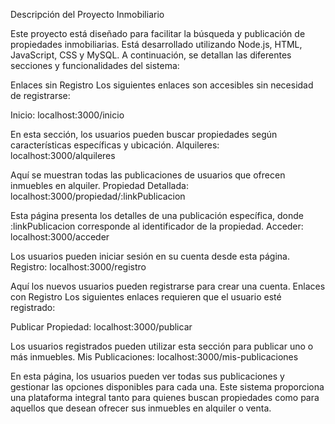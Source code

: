 Descripción del Proyecto Inmobiliario

Este proyecto está diseñado para facilitar la búsqueda y publicación de propiedades inmobiliarias. Está desarrollado utilizando Node.js, HTML, JavaScript, CSS y MySQL. A continuación, se detallan las diferentes secciones y funcionalidades del sistema:

Enlaces sin Registro
Los siguientes enlaces son accesibles sin necesidad de registrarse:

Inicio: localhost:3000/inicio

En esta sección, los usuarios pueden buscar propiedades según características específicas y ubicación.
Alquileres: localhost:3000/alquileres

Aquí se muestran todas las publicaciones de usuarios que ofrecen inmuebles en alquiler.
Propiedad Detallada: localhost:3000/propiedad/:linkPublicacion

Esta página presenta los detalles de una publicación específica, donde :linkPublicacion corresponde al identificador de la propiedad.
Acceder: localhost:3000/acceder

Los usuarios pueden iniciar sesión en su cuenta desde esta página.
Registro: localhost:3000/registro

Aquí los nuevos usuarios pueden registrarse para crear una cuenta.
Enlaces con Registro
Los siguientes enlaces requieren que el usuario esté registrado:

Publicar Propiedad: localhost:3000/publicar

Los usuarios registrados pueden utilizar esta sección para publicar uno o más inmuebles.
Mis Publicaciones: localhost:3000/mis-publicaciones

En esta página, los usuarios pueden ver todas sus publicaciones y gestionar las opciones disponibles para cada una.
Este sistema proporciona una plataforma integral tanto para quienes buscan propiedades como para aquellos que desean ofrecer sus inmuebles en alquiler o venta.
